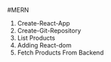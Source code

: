 #MERN

1. Create-React-App
2. Create-Git-Repository
3. List Products
4. Adding React-dom
5. Fetch Products From Backend
